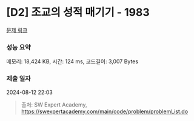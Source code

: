 # [D2] 조교의 성적 매기기 - 1983 

[문제 링크](https://swexpertacademy.com/main/code/problem/problemDetail.do?contestProbId=AV5PwGK6AcIDFAUq) 

### 성능 요약

메모리: 18,424 KB, 시간: 124 ms, 코드길이: 3,007 Bytes

### 제출 일자

2024-08-12 22:03



> 출처: SW Expert Academy, https://swexpertacademy.com/main/code/problem/problemList.do